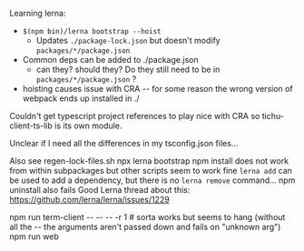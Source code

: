 Learning lerna:

- `$(npm bin)/lerna bootstrap --hoist`
  - Updates `./package-lock.json` but doesn't modify `packages/*/package.json`
- Common deps can be added to ./package.json
  - can they? should they? Do they still need to be in `packages/*/package.json` ?
- hoisting causes issue with CRA -- for some reason the wrong version of webpack ends up installed in ./

Couldn't get typescript project references to play nice with CRA so tichu-client-ts-lib is its own module.

Unclear if I need all the differences in my tsconfig.json files...

Also see regen-lock-files.sh
npx lerna bootstrap
npm install does not work from within subpackages but other scripts seem to work fine
`lerna add` can be used to add a dependency, but there is no `lerna remove` command... npm uninstall also fails
Good Lerna thread about this: https://github.com/lerna/lerna/issues/1229

npm run term-client -- -- -- -r 1 # sorta works but seems to hang (without all the -- the arguments aren't passed down and fails on "unknown arg")
npm run web
